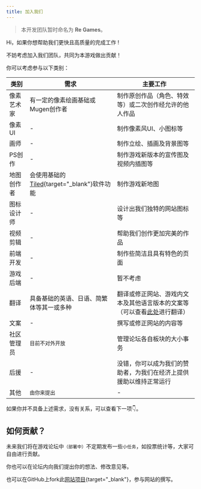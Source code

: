 ```yaml
---
title: 加入我们
---
```


> 本开发团队暂时命名为 **Re Games**。

Hi，如果你想帮助我们更快且高质量的完成工作 !

不妨考虑加入我们团队，共同为本游戏做出贡献！

你可以考虑参与以下类别：

| 类别        | 需求 | 主要工作 |
| ---------- | --- | ------ |
| 像素艺术家   | 有一定的像素绘画基础或Mugen创作者 | 制作原创作品（角色、特效等）或二次创作经允许的他人作品 |
| 像素UI      | - | 制作像素风UI、小图标等 |
| 画师        | - | 制作立绘、插画及背景图等 |
| PS创作      | - | 制作游戏新版本的宣传图及视频内插图等 |
| 地图创作者   | 会使用基础的[Tiled](https://www.mapeditor.org){target="_blank"}软件功能 | 制作游戏新地图 |
| 图标设计师   | - | 设计出我们独特的网站图标等 |
| 视频剪辑    | - | 帮助我们创作更加完美的作品 |
| 前端开发    | - | 制作些简洁且具有特色的页面 |
| 游戏后端    | - | 暂不考虑 |
| 翻译        | 具备基础的英语、日语、简繁体等其一或多种 | 翻译或修正网站、游戏内文本及其他语言版本的文案等（可以查看[此处](https://zh.crowdin.com/project/nsv2)进行翻译） |  |
| 文案        | - | 撰写或修正网站的内容等 |
| 社区管理员   | `目前不对外开放` | 管理论坛各自板块的大小事务 |
| 后援        | - | 没错，你可以成为我们的赞助者，为我们在经济上提供援助以维持正常运行 |
| 其他        | `由你来提出` | - |

如果你并不具备上述需求，没有关系，可以查看下一项👇。

## 如何贡献？

未来我们将在游戏论坛中`（部署中）`不定期发布一些`小任务`，如投票统计等，大家可自由进行贡献。

你也可以在论坛内向我们提出你的想法、修改意见等。

也可以在GitHub上fork此[网站项目](https://github.com/real-re/nsv2-website){target="_blank"}，参与网站的撰写。
